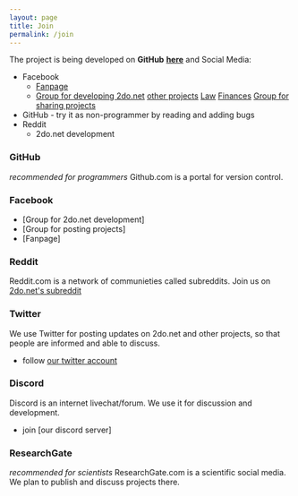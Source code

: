 ```yaml
---
layout: page
title: Join
permalink: /join
---
```



The project is being developed on **GitHub** [**here**](https://github.com/2donet/2donet.github.io) and Social Media:
* Facebook
	* [Fanpage]()
	* [Group for developing 2do.net]() [other projects]()  [Law]()  [Finances]()  [Group for sharing projects]()
* GitHub - try it as non-programmer by reading and adding bugs
* Reddit
	* 2do.net development 


### GitHub
*recommended for programmers*
Github.com is a portal for version control.

### Facebook
* [Group for 2do.net development]
* [Group for posting projects]
* [Fanpage]

### Reddit
Reddit.com is a network of communieties called subreddits. Join us on [2do.net's subreddit](reddit.com/r/2donet)

### Twitter 
We use Twitter for posting updates on 2do.net and other projects, so that people are informed and able to discuss.
* follow [our twitter account]()

### Discord
Discord is an internet livechat/forum. We use it for discussion and development.
* join [our discord server]

### ResearchGate
*recommended for scientists*
ResearchGate.com is a scientific social media. We plan to publish and discuss projects there.
